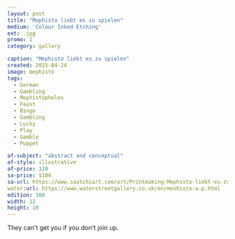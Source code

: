 ```yaml
---
layout: post
title: "Mephisto liebt es zu spielen"
medium: 'Colour Inked Etching'
ext: .jpg
promo: 1
category: gallery

caption: "Mephisto liebt es zu spielen"
created: 2015-04-24
image: mephisto
tags:
  - German
  - Gambling
  - Mephistopheles
  - Faust
  - Bingo
  - Gambling
  - Lucky
  - Play
  - Gamble
  - Puppet

af-subject: "abstract and conceptual"
af-style: illustrative
af-price: 120
sa-price: $184
sa-url: https://www.saatchiart.com/art/Printmaking-Mephisto-liebt-es-zu-spielen-Limited-Edition-of-100/19454/8187765/view
water:url: https://www.waterstreetgallery.co.uk/en/meshisto-a-p.html
edition: 100
width: 12
height: 10
---
```


They can't get you if you don't join up.
